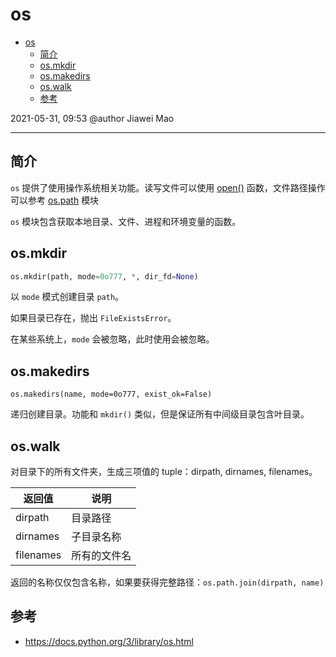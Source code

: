 # os

- [os](#os)
  - [简介](#简介)
  - [os.mkdir](#osmkdir)
  - [os.makedirs](#osmakedirs)
  - [os.walk](#oswalk)
  - [参考](#参考)

2021-05-31, 09:53
@author Jiawei Mao
***

## 简介

`os` 提供了使用操作系统相关功能。读写文件可以使用 [open()](../io/python_io.md#open) 函数，文件路径操作可以参考 [os.path](../io/os.path.md) 模块

`os` 模块包含获取本地目录、文件、进程和环境变量的函数。

## os.mkdir

```python
os.mkdir(path, mode=0o777, *, dir_fd=None)
```

以 `mode` 模式创建目录 `path`。

如果目录已存在，抛出 `FileExistsError`。

在某些系统上，`mode` 会被忽略，此时使用会被忽略。

## os.makedirs

`os.makedirs(name, mode=0o777, exist_ok=False)`

递归创建目录。功能和 `mkdir()` 类似，但是保证所有中间级目录包含叶目录。

## os.walk

对目录下的所有文件夹，生成三项值的 tuple：dirpath, dirnames, filenames。

| **返回值** | **说明** |
| --- | --- |
| dirpath | 目录路径 |
| dirnames | 子目录名称 |
| filenames | 所有的文件名 |

返回的名称仅仅包含名称，如果要获得完整路径：`os.path.join(dirpath, name)`

## 参考

- https://docs.python.org/3/library/os.html
